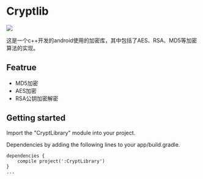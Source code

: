 # Cryptlib

[![](https://img.shields.io/badge/release-v1.0.1-brightgreen.svg)](https://github.com/xbh0902/cryptlib/releases/tag/v1.0.1)

这是一个c++开发的android使用的加密库，其中包括了AES、RSA、MD5等加密算法的实现。

## Featrue
* MD5加密
* AES加密
* RSA公钥加密解密

## Getting started

Import the "CryptLibrary" module into your project.

Dependencies by adding the following lines to your app/build.gradle.
```
dependencies {
    compile project(':CryptLibrary')
}
...
```

